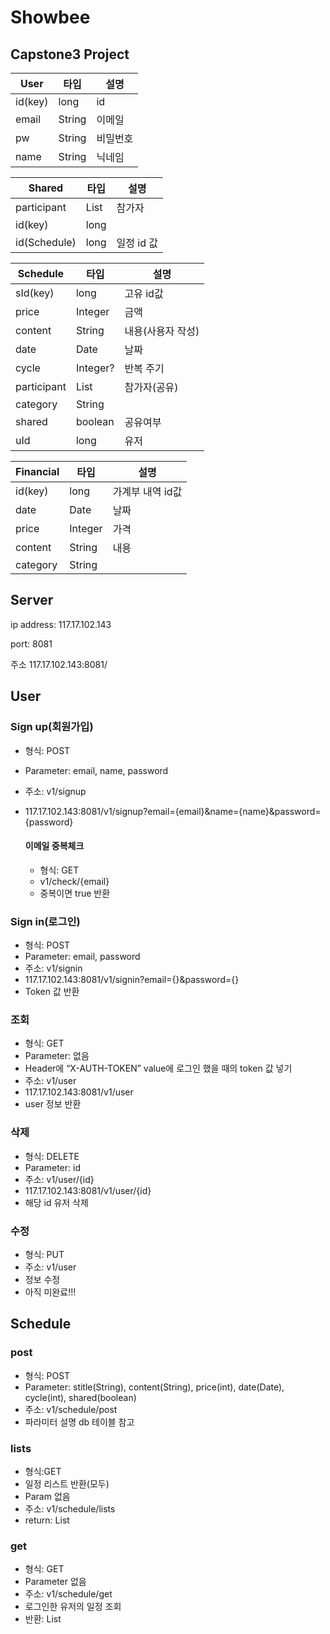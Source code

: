 # Showbee
## Capstone3 Project

| User | 타입 | 설명 |
| --- | --- | --- |
| id(key) | long | id |
| email | String | 이메일 |
| pw | String | 비밀번호 |
| name | String | 닉네임 |

| Shared | 타입 | 설명 |
| --- | --- | --- |
| participant | List | 참가자 |
| id(key) | long |  |
| id(Schedule) | long | 일정 id 값 |

| Schedule | 타입 | 설명 |
| --- | --- | --- |
| sId(key) | long | 고유 id값 |
| price | Integer | 금액 |
| content | String | 내용(사용자 작성) |
| date | Date | 날짜 |
| cycle | Integer? | 반복 주기 |
| participant | List<User> | 참가자(공유) |
| category | String |  |
| shared | boolean | 공유여부 |
| uId | long | 유저 |

| Financial | 타입 | 설명 |
| --- | --- | --- |
| id(key) | long | 가계부 내역 id값 |
| date | Date | 날짜 |
| price | Integer | 가격 |
| content | String | 내용 |
| category | String |  |

## Server

ip address: 117.17.102.143

port: 8081

주소
117.17.102.143:8081/

## User
### Sign up(회원가입)
- 형식: POST
- Parameter: email, name, password
- 주소: v1/signup
- 117.17.102.143:8081/v1/signup?email={email}&name={name}&password={password}
    
    
    #### 이메일 중복체크
    - 형식: GET
    - v1/check/{email}
    - 중복이면 true 반환

### Sign in(로그인)
- 형식: POST
- Parameter: email, password
- 주소: v1/signin
- 117.17.102.143:8081/v1/signin?email={}&password={}
- Token 값 반환

### 조회
- 형식: GET
- Parameter: 없음
- Header에 “X-AUTH-TOKEN” value에 로그인 했을 때의 token 값 넣기
- 주소: v1/user
- 117.17.102.143:8081/v1/user
- user 정보 반환

### 삭제
- 형식: DELETE
- Parameter: id
- 주소: v1/user/{id}
- 117.17.102.143:8081/v1/user/{id}
- 해당 id 유저 삭제

### 수정
- 형식: PUT
- 주소: v1/user
- 정보 수정
- 아직 미완료!!!

## Schedule
### post
- 형식: POST
- Parameter: stitle(String), content(String), price(int), date(Date), cycle(int), shared(boolean)
- 주소: v1/schedule/post
- 파라미터 설명 db 테이블 참고
    
### lists
- 형식:GET
- 일정 리스트 반환(모두)
- Param 없음
- 주소: v1/schedule/lists
- return: List

### get
- 형식: GET
- Parameter 없음
- 주소: v1/schedule/get
- 로그인한 유저의 일정 조회
- 반환: List

